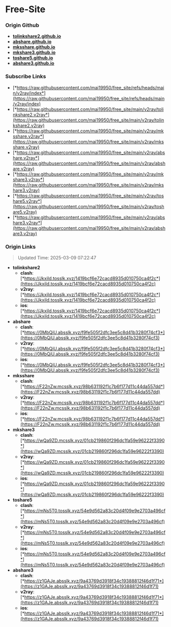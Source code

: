 # Free-Site

### Origin Github

- [**tolinkshare2.github.io**](https://github.com/tolinkshare2/tolinkshare2.github.io)
- [**abshare.github.io**](https://github.com/abshare/abshare.github.io)
- [**mksshare.github.io**](https://github.com/mksshare/mksshare.github.io)
- [**mkshare3.github.io**](https://github.com/mkshare3/mkshare3.github.io)
- [**toshare5.github.io**](https://github.com/toshare5/toshare5.github.io)
- [**abshare3.github.io**](https://github.com/abshare3/abshare3.github.io)

### Subscribe Links

- [*https://raw.githubusercontent.com/mai19950/free_site/refs/heads/main/v2ray/index*](https://raw.githubusercontent.com/mai19950/free_site/refs/heads/main/v2ray/index)
- [*https://raw.githubusercontent.com/mai19950/free_site/main/v2ray/tolinkshare2.v2ray*](https://raw.githubusercontent.com/mai19950/free_site/main/v2ray/tolinkshare2.v2ray)
- [*https://raw.githubusercontent.com/mai19950/free_site/main/v2ray/mksshare.v2ray*](https://raw.githubusercontent.com/mai19950/free_site/main/v2ray/mksshare.v2ray)
- [*https://raw.githubusercontent.com/mai19950/free_site/main/v2ray/abshare.v2ray*](https://raw.githubusercontent.com/mai19950/free_site/main/v2ray/abshare.v2ray)
- [*https://raw.githubusercontent.com/mai19950/free_site/main/v2ray/mkshare3.v2ray*](https://raw.githubusercontent.com/mai19950/free_site/main/v2ray/mkshare3.v2ray)
- [*https://raw.githubusercontent.com/mai19950/free_site/main/v2ray/toshare5.v2ray*](https://raw.githubusercontent.com/mai19950/free_site/main/v2ray/toshare5.v2ray)
- [*https://raw.githubusercontent.com/mai19950/free_site/main/v2ray/abshare3.v2ray*](https://raw.githubusercontent.com/mai19950/free_site/main/v2ray/abshare3.v2ray)

### Origin Links

> Updated Time: 2025-03-09 07:22:47

- **tolinkshare2**
  - **clash**: [*https://JkxiId.tosslk.xyz/1419bcf6e72cacd8935d010750ca4f2c*](https://JkxiId.tosslk.xyz/1419bcf6e72cacd8935d010750ca4f2c)
  - **v2ray**: [*https://JkxiId.tosslk.xyz/1419bcf6e72cacd8935d010750ca4f2c*](https://JkxiId.tosslk.xyz/1419bcf6e72cacd8935d010750ca4f2c)
  - **ios**: [*https://JkxiId.tosslk.xyz/1419bcf6e72cacd8935d010750ca4f2c*](https://JkxiId.tosslk.xyz/1419bcf6e72cacd8935d010750ca4f2c)
- **abshare**
  - **clash**: [*https://0MbQiU.absslk.xyz/f9fe505f2dfc3ee5c8d41b3280f74cf3*](https://0MbQiU.absslk.xyz/f9fe505f2dfc3ee5c8d41b3280f74cf3)
  - **v2ray**: [*https://0MbQiU.absslk.xyz/f9fe505f2dfc3ee5c8d41b3280f74cf3*](https://0MbQiU.absslk.xyz/f9fe505f2dfc3ee5c8d41b3280f74cf3)
  - **ios**: [*https://0MbQiU.absslk.xyz/f9fe505f2dfc3ee5c8d41b3280f74cf3*](https://0MbQiU.absslk.xyz/f9fe505f2dfc3ee5c8d41b3280f74cf3)
- **mksshare**
  - **clash**: [*https://F22nZw.mcsslk.xyz/98b631192f1c7b6f177d11c44da557dd*](https://F22nZw.mcsslk.xyz/98b631192f1c7b6f177d11c44da557dd)
  - **v2ray**: [*https://F22nZw.mcsslk.xyz/98b631192f1c7b6f177d11c44da557dd*](https://F22nZw.mcsslk.xyz/98b631192f1c7b6f177d11c44da557dd)
  - **ios**: [*https://F22nZw.mcsslk.xyz/98b631192f1c7b6f177d11c44da557dd*](https://F22nZw.mcsslk.xyz/98b631192f1c7b6f177d11c44da557dd)
- **mkshare3**
  - **clash**: [*https://wQa9ZD.mcsslk.xyz/01cb219860f296dc1fa59e96222f3390*](https://wQa9ZD.mcsslk.xyz/01cb219860f296dc1fa59e96222f3390)
  - **v2ray**: [*https://wQa9ZD.mcsslk.xyz/01cb219860f296dc1fa59e96222f3390*](https://wQa9ZD.mcsslk.xyz/01cb219860f296dc1fa59e96222f3390)
  - **ios**: [*https://wQa9ZD.mcsslk.xyz/01cb219860f296dc1fa59e96222f3390*](https://wQa9ZD.mcsslk.xyz/01cb219860f296dc1fa59e96222f3390)
- **toshare5**
  - **clash**: [*https://mNs5T0.tosslk.xyz/54e9d562a83c20d4f09e9e2703a496cf*](https://mNs5T0.tosslk.xyz/54e9d562a83c20d4f09e9e2703a496cf)
  - **v2ray**: [*https://mNs5T0.tosslk.xyz/54e9d562a83c20d4f09e9e2703a496cf*](https://mNs5T0.tosslk.xyz/54e9d562a83c20d4f09e9e2703a496cf)
  - **ios**: [*https://mNs5T0.tosslk.xyz/54e9d562a83c20d4f09e9e2703a496cf*](https://mNs5T0.tosslk.xyz/54e9d562a83c20d4f09e9e2703a496cf)
- **abshare3**
  - **clash**: [*https://z1GAJe.absslk.xyz/9a43769d3918f34c19388812f46d1f71*](https://z1GAJe.absslk.xyz/9a43769d3918f34c19388812f46d1f71)
  - **v2ray**: [*https://z1GAJe.absslk.xyz/9a43769d3918f34c19388812f46d1f71*](https://z1GAJe.absslk.xyz/9a43769d3918f34c19388812f46d1f71)
  - **ios**: [*https://z1GAJe.absslk.xyz/9a43769d3918f34c19388812f46d1f71*](https://z1GAJe.absslk.xyz/9a43769d3918f34c19388812f46d1f71)
